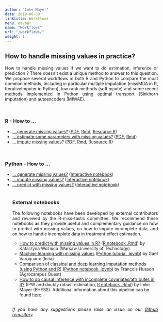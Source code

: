 ```yaml
---
author: "Imke Mayer"
date: 2019-06-30
linktitle: Workflows
menu: navbar
name: "Workflows"
url: "/workflows/"
weight: 1
---
```


<h2>How to handle missing values in practice? </h2>

<p align="justify">How to handle missing values if we want to do estimation, inference or prediction ?</i> There doesn't exist a unique method to answer to this question. We propose several workflows in both R and Python to compare the most common methods, including in particular multiple imputation (missMDA in R, IterativeImputer in Python), low rank methods (softImpute) and some recent methods implemented in Python using optimal transport (Sinkhorn imputation) and autoencoders (MIWAE). </p>



<br>
<h3>R - How to ...</h3>
<ul class="list-group" id="workflows-list">
<li class="list-group-item"> <a href="/how-to/generate/missSimul.html" target="_blank">... generate missing values?</a> (<a href="/how-to/generate/missSimul.pdf" target="_blank">PDF</a>, <a href="/how-to/generate/missSimul.Rmd" target="_blank">Rmd</a>, <a href="/how-to/generate/amputation.R" target="_blank">Resource R</a>)</li>
<li class="list-group-item"> <a href="/how-to/estimate/missEstim.html" target="_blank">... estimate some parameters with missing values?</a> (<a href="/how-to/estimate/missEstim.pdf" target="_blank">PDF</a>, <a href="/how-to/estimate/missEstim.Rmd" target="_blank">Rmd</a>)</li>
<li class="list-group-item"> <a href="/how-to/impute/missImp.html" target="_blank">... impute missing values?</a> (<a href="/how-to/impute/missImp.pdf" target="_blank">PDF</a>, <a href="/how-to/impute/missImp.Rmd" target="_blank">Rmd</a>, <a href="/how-to/impute/CrossValidation_softImpute.R" target="_blank">Resource R</a>)</li>
</ul>

<br>

<h3>Python - How to ...  </h3>
<ul class="list-group" id="workflows-list_py">
<li class="list-group-item"> <a href="/how-to/python/generate_html/How%20to%20generate%20missing%20values.html" target="_blank">... generate missing values?</a> (<a href="https://mybinder.org/v2/gh/R-miss-tastic/website/807208effeaa1f713b444d4bef62ccd2bd1ab8d6?filepath=static%2Fhow-to%2Fpython%2FHow%20to%20generate%20missing%20values.ipynb" target="_blank">Interactive notebook</a>)</li>
<li class="list-group-item"> <a href="/how-to/python/Howtoimpute.html" target="_blank">... impute missing values?</a> (<a href="https://mybinder.org/v2/gh/R-miss-tastic/website/62e85606538ce6e7abe7b2ee2d4fe31bf59fcd4b?filepath=static%2Fhow-to%2Fpython%2FHowtoimpute.ipynb" target="_blank">Interactive notebook</a>)</li>
<li class="list-group-item"> <a href="/how-to/python/predict_html/How%20to%20predict.html" target="_blank">... predict with missing values?</a> (<a href="https://notebooks.gesis.org/binder/v2/gh/R-miss-tastic/website/68603d054e4f5d316aefdcfc9165f524e07cf46f?filepath=static%2Fhow-to%2Fpython%2FHow%20to%20predict.ipynb" target="_blank">Interactive notebook</a>)</li>


</br>

<h3>External notebooks</h3>

<p align="justify">The following notebooks have been developed by external contributors and reviewed by the R-miss-tastic committee. We recommend these notebooks as they provide useful and complementary guidance on how to predict with missing values, on how to impute incomplete data, and on how to handle incomplete data in treatment effect estimation.
</p>

<ul class="list-group" id="external-workflows-list">
<li class="list-group-item"> <a href="/how-to/external/How_to_predict_in_R.html" target="_blank">How to predict with missing values in R?</a> (<a href="/how-to/external/How_to_predict_in_R.Rmd" target="_blank">R notebook .Rmd</a>) by Katarzyna Woźnica (Warsaw University of Technology)</li>
<li class="list-group-item"> <a href="http://dirtydata.science/python/gen_notes/01_missing_values.html#sphx-glr-gen-notes-01-missing-values-py" target="_blank">Machine learning with missing values</a> (<a href="http://dirtydata.science/python/_downloads/0d97fc1b1a0b526237202e770844f21d/01_missing_values.ipynb">Python tutorial .ipynb</a>) by Gaël Varoquaux (Inria)</li>
<li class="list-group-item"> <a href="/how-to/external/Comparison_imputation_deep_classical.html" target="_blank">Comparison of classical and deep learning imputation methods (using Python and R)</a> (<a href="/how-to/external/Comparison_imputation_deep_classical.ipynb" target="_blank">Python notebook .ipynb</a>) by François Husson (Agrocampus Ouest)</li>
<li class="list-group-item"> <a href="/how-to/external/pipeline_causal_inference_with_missing_attributes.html" target="_blank">How to do causal inference with incomplete covariates/attributes in R?</a> (IPW and doubly robust estimation, <a href="https://github.com/imkemayer/causal-inference-missing/blob/master/pipeline_causal_inference_with_missing_attributes.Rmd" target="_blank">R notebook .Rmd</a>) by Imke Mayer (EHESS). Additional information about this pipeline can be found <a href="https://github.com/imkemayer/causal-inference-missing" target="_blank">here</a>.</li>
</ul>


<br>

<p align="justify"><i>If you have any suggestions please raise an issue on our <a href="https://github.com/R-miss-tastic/website" target="_blank">Github repository</a>.</i></p>



<style type="text/css">
.collapse-row.collapsed + tr {
     display: none;
}


tr.border_bottom {
  border-bottom:2pt solid black;
}


table {
  font-size: small;
}
</style>
